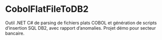 # CobolFlatFileToDB2
Outil .NET C# de parsing de fichiers plats COBOL et génération de scripts d’insertion SQL DB2, avec rapport d’anomalies. Projet démo pour secteur bancaire.
